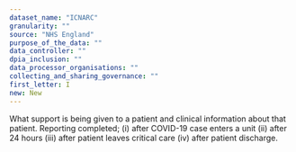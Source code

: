 ```yaml
---
dataset_name: "ICNARC"
granularity: ""
source: "NHS England"
purpose_of_the_data: ""
data_controller: ""
dpia_inclusion: ""
data_processor_organisations: ""
collecting_and_sharing_governance: ""
first_letter: I
new: New
---
```

What support is being given to a patient and clinical information about that patient. Reporting completed; 
(i) after COVID-19 case enters a unit
(ii) after 24 hours
(iii) after patient leaves critical care
(iv) after patient discharge.
